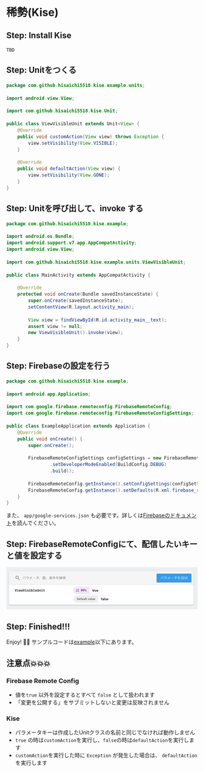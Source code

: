 # 稀勢(Kise)

## Step: Install Kise

```
TBD
```

## Step: Unitをつくる

```java
package com.github.hisaichi5518.kise.example.units;

import android.view.View;

import com.github.hisaichi5518.kise.Unit;

public class ViewVisibleUnit extends Unit<View> {
    @Override
    public void customAction(View view) throws Exception {
        view.setVisibility(View.VISIBLE);
    }

    @Override
    public void defaultAction(View view) {
        view.setVisibility(View.GONE);
    }
}
```

## Step: Unitを呼び出して、invoke する

```java
package com.github.hisaichi5518.kise.example;

import android.os.Bundle;
import android.support.v7.app.AppCompatActivity;
import android.view.View;

import com.github.hisaichi5518.kise.example.units.ViewVisibleUnit;

public class MainActivity extends AppCompatActivity {

    @Override
    protected void onCreate(Bundle savedInstanceState) {
        super.onCreate(savedInstanceState);
        setContentView(R.layout.activity_main);

        View view = findViewById(R.id.activity_main__text);
        assert view != null;
        new ViewVisibleUnit().invoke(view);
    }
}
```

## Step: Firebaseの設定を行う

```java
package com.github.hisaichi5518.kise.example;

import android.app.Application;

import com.google.firebase.remoteconfig.FirebaseRemoteConfig;
import com.google.firebase.remoteconfig.FirebaseRemoteConfigSettings;

public class ExampleApplication extends Application {
    @Override
    public void onCreate() {
        super.onCreate();

        FirebaseRemoteConfigSettings configSettings = new FirebaseRemoteConfigSettings.Builder()
                .setDeveloperModeEnabled(BuildConfig.DEBUG)
                .build();

        FirebaseRemoteConfig.getInstance().setConfigSettings(configSettings);
        FirebaseRemoteConfig.getInstance().setDefaults(R.xml.firebase_remote_config_defaults);
    }
}
```

また、 `app/google-services.json` も必要です。詳しくは[Firebaseのドキュメント](https://firebase.google.com/docs/android/setup)を読んでください。

## Step: FirebaseRemoteConfigにて、配信したいキーと値を設定する

![](images/firebase-remote-config.png)

## Step: Finished!!!

Enjoy! :tada::tada:
サンプルコードは[example](example)以下にあります。

## 注意点:boom::boom::boom:

### Firebase Remote Config

- 値を`true` 以外を設定するとすべて `false` として扱われます
- 「変更を公開する」をサブミットしないと変更は反映されません

### Kise

- パラメータキーは作成したUnitクラスの名前と同じでなければ動作しません
- `true` の時は`customAction`を実行し、`false`の時は`defaultAction`を実行します
- `customAction`を実行した時に `Exception` が発生した場合は、 `defaultAction` を実行します
